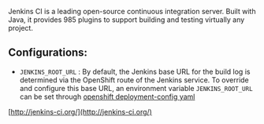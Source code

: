 Jenkins CI is a leading open-source continuous integration server. Built with Java, it provides 985 plugins to support building and testing virtually any project.


Configurations:
--------------------------------------
 - `JENKINS_ROOT_URL` : By default, the Jenkins base URL for the build log is determined via the OpenShift route of the Jenkins service. To override and configure this base URL, an environment variable `JENKINS_ROOT_URL` can be set through [openshift deployment-config yaml](https://github.com/fabric8-services/fabric8-tenant-jenkins/blob/master/apps/jenkins/src/main/fabric8/openshift-deployment.yml)

[http://jenkins-ci.org/](http://jenkins-ci.org/)
